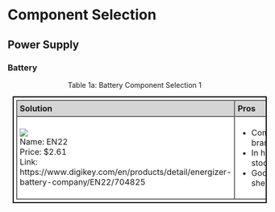 <style>
table, th, td {
  border: 2px solid black;
  border-collapse: collapse;
  margin: 10px;
  padding: 5px;
}
th, td {
  border-color: #666666;
  background-color: #FFFFFF;
  text-align: left;
}
th {
  background-color: #D5D5D5;
}
</style>

# Component Selection

## Power Supply

### Battery

<p align="center"> Table 1a: Battery Component Selection 1 </p>

<table>
  <tr>
    <th>
	    <b>Solution</b>
    </th>
    <th>
	    <b>Pros</b>
    </th>
    <th>
	    <b>Cons</b>
    </th>
  </tr>
  <tr>
    <td> 
      <img src = "https://github.com/Team207-S2024/team207-s2024/assets/156377035/7ad08af1-8cb1-4037-a20c-35aa7d08064c" /> <br>
	Name: EN22  <br>
	Price: $2.61  <br>
	Link: https://www.digikey.com/en/products/detail/energizer-battery-company/EN22/704825  <br>
    </td>
    <td>
	<ul>
    		<li> Common brand(?)
		<li> In heavy stock
		<li> Good shelf life 
	</ul>
    </td>
    <td>
	 <ul>
    		<li> Not used before
    	</ul>
    </td>
  </tr>
</table>
